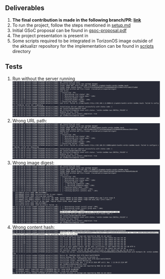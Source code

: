 ## Deliverables

1. **The final contribution is made in the following branch/PR: [link](https://github.com/uptane/aktualizr/pull/123)**
2. To run the project, follow the steps mentioned in [setup.md](./setup.md)
3. Initial GSoC proposal can be found in [gsoc-proposal.pdf](./gsoc-proposal.pdf)
4. The project presentation is present in 
5. Some scripts required to be integrated in TorizonOS image outside of the aktualizr repository for the implementation can be found in [scripts](../scripts/) directory


## Tests
1. Run without the server running
![alt text](./pictures/image-1.png)
2. Wrong URL path: 
![alt text](./pictures/image.png)
3. Wrong image digest:
![alt text](./pictures/image-2.png)
4. Wrong content hash:
![alt text](./pictures/image-3.png)